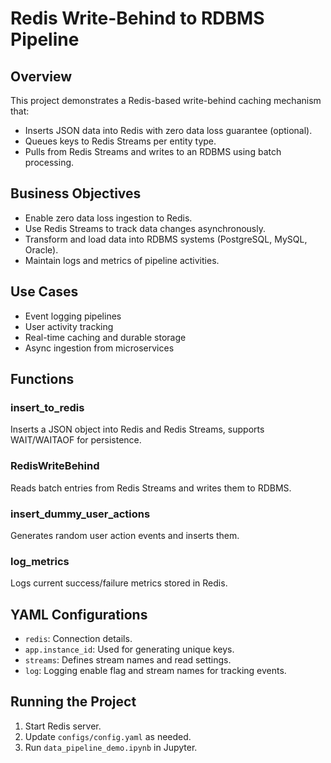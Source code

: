 # Redis Write-Behind to RDBMS Pipeline

## Overview

This project demonstrates a Redis-based write-behind caching mechanism that:
- Inserts JSON data into Redis with zero data loss guarantee (optional).
- Queues keys to Redis Streams per entity type.
- Pulls from Redis Streams and writes to an RDBMS using batch processing.

## Business Objectives

- Enable zero data loss ingestion to Redis.
- Use Redis Streams to track data changes asynchronously.
- Transform and load data into RDBMS systems (PostgreSQL, MySQL, Oracle).
- Maintain logs and metrics of pipeline activities.

## Use Cases

- Event logging pipelines
- User activity tracking
- Real-time caching and durable storage
- Async ingestion from microservices

## Functions

### insert_to_redis
Inserts a JSON object into Redis and Redis Streams, supports WAIT/WAITAOF for persistence.

### RedisWriteBehind
Reads batch entries from Redis Streams and writes them to RDBMS.

### insert_dummy_user_actions
Generates random user action events and inserts them.

### log_metrics
Logs current success/failure metrics stored in Redis.

## YAML Configurations

- `redis`: Connection details.
- `app.instance_id`: Used for generating unique keys.
- `streams`: Defines stream names and read settings.
- `log`: Logging enable flag and stream names for tracking events.

## Running the Project

1. Start Redis server.
2. Update `configs/config.yaml` as needed.
3. Run `data_pipeline_demo.ipynb` in Jupyter.